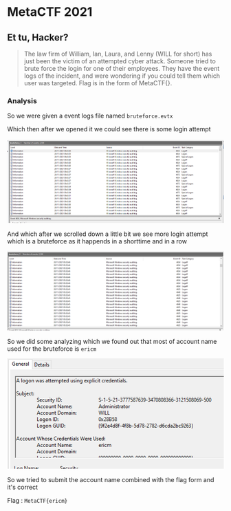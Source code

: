 # MetaCTF 2021

## Et tu, Hacker?

>The law firm of William, Ian, Laura, and Lenny (WILL for short) has just been the victim of an attempted cyber attack. Someone tried to brute force the login for one of their employees. They have the event logs of the incident, and were wondering if you could tell them which user was targeted. Flag is in the form of MetaCTF{}.

### Analysis

So we were given a event logs file named `bruteforce.evtx`

Which then after we opened it we could see there is some login attempt

![bruteforce](img/bruteforce.png)

And which after we scrolled down a little bit we see more login attempt which is a bruteforce as it happends in a shorttime and in a row

![bruteforce](img/bruteforce1.png)

So we did some analyzing which we found out that most of account name used for the bruteforce is `ericm`

![](img/flag.png)

So we tried to submit the account name combined with the flag form and it's correct

Flag : `MetaCTF{ericm}`